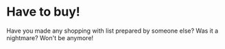 # Have to buy!

Have you made any shopping with list prepared by someone else? Was it a nightmare? Won't be anymore!
